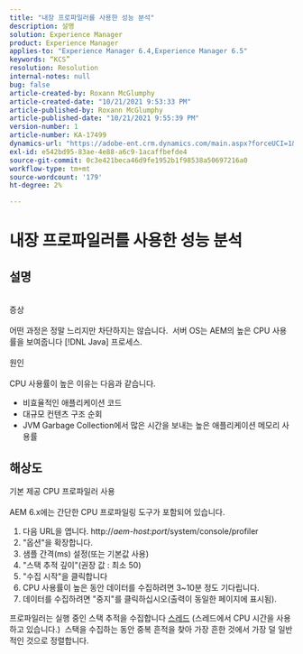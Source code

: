 ```yaml
---
title: "내장 프로파일러를 사용한 성능 분석"
description: 설명
solution: Experience Manager
product: Experience Manager
applies-to: "Experience Manager 6.4,Experience Manager 6.5"
keywords: “KCS”
resolution: Resolution
internal-notes: null
bug: false
article-created-by: Roxann McGlumphy
article-created-date: "10/21/2021 9:53:33 PM"
article-published-by: Roxann McGlumphy
article-published-date: "10/21/2021 9:55:39 PM"
version-number: 1
article-number: KA-17499
dynamics-url: "https://adobe-ent.crm.dynamics.com/main.aspx?forceUCI=1&pagetype=entityrecord&etn=knowledgearticle&id=05e3864f-b932-ec11-b6e5-000d3a5ba97a"
exl-id: e542bd95-83ae-4e88-a6c9-1acaffbefde4
source-git-commit: 0c3e421beca46d9fe1952b1f98538a50697216a0
workflow-type: tm+mt
source-wordcount: '179'
ht-degree: 2%

---
```


# 내장 프로파일러를 사용한 성능 분석

## 설명

<br>증상<br><br>
어떤 과정은 정말 느리지만 차단하지는 않습니다.  서버 OS는 AEM의 높은 CPU 사용률을 보여줍니다 [!DNL Java] 프로세스.
<br><br>원인<br><br>
CPU 사용률이 높은 이유는 다음과 같습니다.

- 비효율적인 애플리케이션 코드
- 대규모 컨텐츠 구조 순회
- JVM Garbage Collection에서 많은 시간을 보내는 높은 애플리케이션 메모리 사용률



## 해상도

기본 제공 CPU 프로파일러 사용<br><br>
AEM 6.x에는 간단한 CPU 프로파일링 도구가 포함되어 있습니다.

1. 다음 URL을 엽니다. http://*aem-host:port*/system/console/profiler
2. &quot;옵션&quot;을 확장합니다.
3. 샘플 간격(ms) 설정(또는 기본값 사용)
4. &quot;스택 추적 깊이&quot;(권장 값 : 최소 50)
5. &quot;수집 시작&quot;을 클릭합니다
6. CPU 사용률이 높은 동안 데이터를 수집하려면 3~10분 정도 기다립니다.
7. 데이터를 수집하려면 &quot;중지&quot;를 클릭하십시오(출력이 동일한 페이지에 표시됨).


프로파일러는 실행 중인 스택 추적을 수집합니다 [스레드](https://docs.oracle.com/javase/tutorial/essential/concurrency/threads.html) (스레드에서 CPU 시간을 사용하고 있습니다.)  스택을 수집하는 동안 중복 흔적을 찾아 가장 흔한 것에서 가장 덜 일반적인 것으로 정렬합니다.
